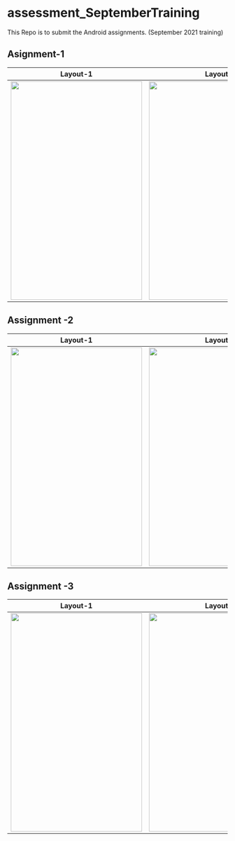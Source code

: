 # assessment_SeptemberTraining
This Repo is to submit the Android assignments. (September 2021 training)

## Asignment-1

| Layout-1                               |                            Layout-2|
:-------------------------:|:-------------------------:
| <img src="https://user-images.githubusercontent.com/77436328/147749279-c3d85ede-ff6a-4971-9645-ebd3ded173a3.png" width="300" height="500"> | <img src="https://user-images.githubusercontent.com/77436328/147749234-1c3b3367-06dd-4613-8380-0ca770a25e24.png" width="330" height="500">|


## Assignment -2 

| Layout-1                               |                            Layout-2|
:-------------------------:|:-------------------------:
| <img src="https://user-images.githubusercontent.com/77436328/152938533-7921fc03-7c20-4ff2-b701-f41d44c9e2de.png" width="300" height="500"> | <img src="https://user-images.githubusercontent.com/77436328/152938259-8cd6f55a-f63e-47b6-9081-4f69ce5a9a39.png" width="330" height="500">|

## Assignment -3

| Layout-1                               |                            Layout-2|
:-------------------------:|:-------------------------:
| <img src="https://user-images.githubusercontent.com/77436328/152941218-d45054ba-ba79-499a-8d03-621c0efa144d.png" width="300" height="500"> | <img src="https://user-images.githubusercontent.com/77436328/152941546-48bd0926-8fa8-4a91-bf0a-0105e85ec385.png" width="330" height="500">|
